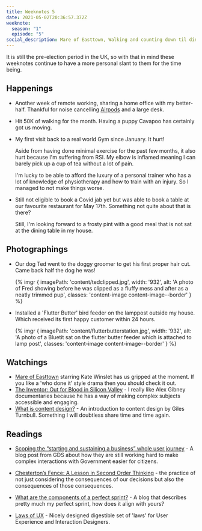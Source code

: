 ```yaml
---
title: Weeknotes 5
date: 2021-05-02T20:36:57.372Z
weeknote:
  season: "1"
  episode: "5"
social_description: Mare of Easttown, Walking and counting down til dining out
---
```


<div class="o-media c-pane c-pane--a">
  <p>It is still the pre-election period in the UK, so with that in mind these weeknotes continue to have a more personal slant to them for the time being.</p>
</div>

## Happenings

- Another week of remote working, sharing a home office with my better-half. Thankful for noise cancelling [Airpods](https://www.apple.com/uk/shop/product/MWP22ZM/A/airpods-pro) and a large desk.

- Hit 50K of walking for the month. Having a puppy Cavapoo has certainly got us moving.

- My first visit back to a real world Gym since January. It hurt!

  Aside from having done minimal exercise for the past few months, it also hurt because I'm suffering from RSI. My elbow is inflamed meaning I can barely pick up a cup of tea without a lot of pain.

  I'm lucky to be able to afford the luxury of a personal trainer who has a lot of knowledge of physiotherapy and how to train with an injury. So I managed to not make things worse.

- Still not eligible to book a Covid jab yet but was able to book a table at our favourite restaurant for May 17th. Something not quite about that is there?

  Still, I'm looking forward to a frosty pint with a good meal that is not sat at the dining table in my house.

## Photographings

- Our dog Ted went to the doggy groomer to get his first proper hair cut. Came back half the dog he was!

  {% imgr { imagePath: 'content/tedclipped.jpg', width: '932', alt: 'A photo of Fred showing before he was clipped as a fluffy mess and after as a neatly trimmed pup', classes: 'content-image content-image--border' } %}

- Installed a 'Flutter Butter' bird feeder on the lamppost outside my house. Which received its first happy customer within 24 hours.

  {% imgr { imagePath: 'content/flutterbutterstation.jpg', width: '932', alt: 'A photo of a Bluetit sat on the flutter butter feeder which is attached to lamp post', classes: 'content-image content-image--border' } %}

## Watchings

- [Mare of Easttown](https://www.imdb.com/title/tt10155688/) starring Kate Winslet has us gripped at the moment. If you like a 'who done it' style drama then you should check it out.
- [The Inventor: Out for Blood in Silicon Valley](https://www.hbo.com/documentaries/the-inventor-out-for-blood-in-silicon-valley) - I really like Alex Gibney documentaries because he has a way of making complex subjects accessible and engaging.
- [What is content design?](https://www.youtube.com/watch?v=8L2dvR9WtPg) - An introduction to content design by Giles Turnbull. Something I will doubtless share time and time again.

## Readings

- [Scoping the “starting and sustaining a business” whole user journey](https://insidegovuk.blog.gov.uk/2021/04/28/scoping-the-starting-and-sustaining-a-business-whole-user-journey/) - A blog post from GDS about how they are still working hard to make complex interactions with Government easier for citizens.

- [Chesterton’s Fence: A Lesson in Second Order Thinking](https://fs.blog/2020/03/chestertons-fence/) - the practice of not just considering the consequences of our decisions but also the consequences of those consequences.

- [What are the components of a perfect sprint?](https://thatbidataguy.wordpress.com/2021/04/22/what-are-the-components-of-the-perfect-sprint/) - A blog that describes pretty much my perfect sprint, how does it align with yours?

- [Laws of UX](https://lawsofux.com/) - Nicely designed digestible set of 'laws' for User Experience and Interaction Designers.
